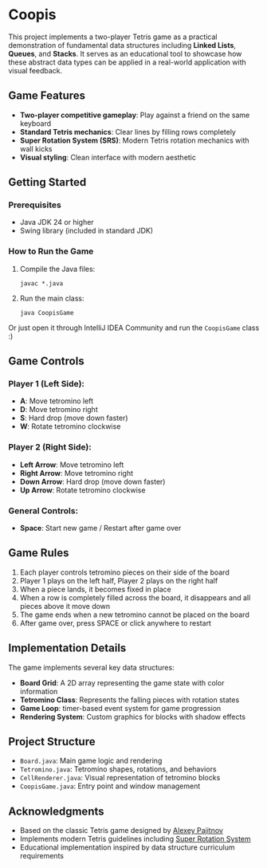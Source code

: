 # Coopis

This project implements a two-player Tetris game as a practical demonstration of fundamental data structures including
**Linked Lists**, **Queues**, and **Stacks**. It serves as an educational tool to showcase how these abstract data types
can be applied in a real-world application with visual feedback.

## Game Features

- **Two-player competitive gameplay**: Play against a friend on the same keyboard
- **Standard Tetris mechanics**: Clear lines by filling rows completely
- **Super Rotation System (SRS)**: Modern Tetris rotation mechanics with wall kicks
- **Visual styling**: Clean interface with modern aesthetic

## Getting Started

### Prerequisites

- Java JDK 24 or higher
- Swing library (included in standard JDK)

### How to Run the Game

1. Compile the Java files:
   ```
   javac *.java
   ```
2. Run the main class:
   ```
   java CoopisGame
   ```

Or just open it through IntelliJ IDEA Community and run the  `CoopisGame` class :)

## Game Controls

### Player 1 (Left Side):

- **A**: Move tetromino left
- **D**: Move tetromino right
- **S**: Hard drop (move down faster)
- **W**: Rotate tetromino clockwise

### Player 2 (Right Side):

- **Left Arrow**: Move tetromino left
- **Right Arrow**: Move tetromino right
- **Down Arrow**: Hard drop (move down faster)
- **Up Arrow**: Rotate tetromino clockwise

### General Controls:

- **Space**: Start new game / Restart after game over

## Game Rules

1. Each player controls tetromino pieces on their side of the board
2. Player 1 plays on the left half, Player 2 plays on the right half
3. When a piece lands, it becomes fixed in place
4. When a row is completely filled across the board, it disappears and all pieces above it move down
5. The game ends when a new tetromino cannot be placed on the board
6. After game over, press SPACE or click anywhere to restart

## Implementation Details

The game implements several key data structures:

- **Board Grid**: A 2D array representing the game state with color information
- **Tetromino Class**: Represents the falling pieces with rotation states
- **Game Loop**: timer-based event system for game progression
- **Rendering System**: Custom graphics for blocks with shadow effects

## Project Structure

- `Board.java`: Main game logic and rendering
- `Tetromino.java`: Tetromino shapes, rotations, and behaviors
- `CellRenderer.java`: Visual representation of tetromino blocks
- `CoopisGame.java`: Entry point and window management

## Acknowledgments

- Based on the classic Tetris game designed by [Alexey Pajitnov](https://tetris.fandom.com/wiki/History)
- Implements modern Tetris guidelines including [Super Rotation System](https://tetris.fandom.com/wiki/Tetris_Guideline)
- Educational implementation inspired by data structure curriculum requirements